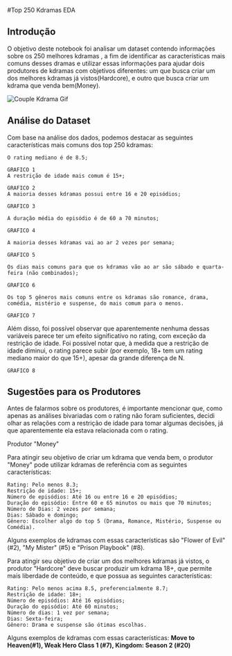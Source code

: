 #Top 250 Kdramas EDA 

## Introdução

O objetivo deste notebook foi analisar um dataset contendo informações sobre os 250 melhores kdramas , a fim de identificar as características mais comuns desses dramas e utilizar essas informações para ajudar dois produtores de kdramas com objetivos diferentes: um que busca criar um dos melhores kdramas já vistos(Hardcore), e outro que busca criar um kdrama que venda bem(Money).

![Couple Kdrama Gif](https://media.giphy.com/media/ZdAOatkOA7Q13ENNWz/giphy.gif)
## Análise do Dataset

Com base na análise dos dados, podemos destacar as seguintes características mais comuns dos top 250 kdramas:

    O rating mediano é de 8.5;
    
    GRAFICO 1
    A restrição de idade mais comum é 15+;
    
    GRAFICO 2
    A maioria desses kdramas possui entre 16 e 20 episódios;
    
    GRAFICO 3
    
    A duração média do episódio é de 60 a 70 minutos;
    
    GRAFICO 4
    
    A maioria desses kdramas vai ao ar 2 vezes por semana;
    
    GRAFICO 5
    
    Os dias mais comuns para que os kdramas vão ao ar são sábado e quarta-feira (não combinados);
    
    GRAFICO 6
    
    Os top 5 gêneros mais comuns entre os kdramas são romance, drama, comédia, mistério e suspense, do mais comum para o menos.
    
    GRAFICO 7

Além disso, foi possível observar que aparentemente nenhuma dessas variáveis parece ter um efeito significativo no rating, com exceção da restrição de idade. Foi possível notar que, à medida que a restrição de idade diminui, o rating parece subir (por exemplo, 18+ tem um rating mediano maior do que 15+), apesar da grande diferença de N.

    GRAFICO 8

## Sugestões para os Produtores

Antes de falarmos sobre os produtores, é importante mencionar que, como apenas as análises bivariadas com o rating não foram suficientes, decidi olhar as relações com a restrição de idade para tomar algumas decisões, já que aparentemente ela estava relacionada com o rating.

Produtor "Money"

Para atingir seu objetivo de criar um kdrama que venda bem, o produtor "Money" pode utilizar kdramas de referência com as seguintes características:

    Rating: Pelo menos 8.3;
    Restrição de idade: 15+;
    Número de episódios: Até 16 ou entre 16 e 20 episódios;
    Duração do episódio: Entre 60 e 65 minutos ou mais que 70 minutos;
    Número de Dias: 2 vezes por semana;
    Dias: Sábado e domingo;
    Gênero: Escolher algo do top 5 (Drama, Romance, Mistério, Suspense ou Comédia).

Alguns exemplos de kdramas com essas características são "Flower of Evil" (#2), "My Mister" (#5) e "Prison Playbook" (#8).

Para atingir seu objetivo de criar um dos melhores kdramas já vistos, o produtor "Hardcore" deve buscar produzir um kdrama 18+, que permite mais liberdade de conteúdo, e que possua as seguintes características:

    Rating: Pelo menos acima 8.5, preferencialmente 8.7;
    Restrição de idade: 18+;
    Número de episódios: Até 16 episódios;
    Duração do episódio: Até 60 minutos;
    Número de dias: 1 vez por semana;
    Dias: Sexta-feira;
    Gênero: Drama e suspense são ótimas escolhas.
    
Alguns exemplos de kdramas com essas características: **Move to Heaven(#1), Weak Hero Class 1 (#7), Kingdom: Season 2 (#20)**
